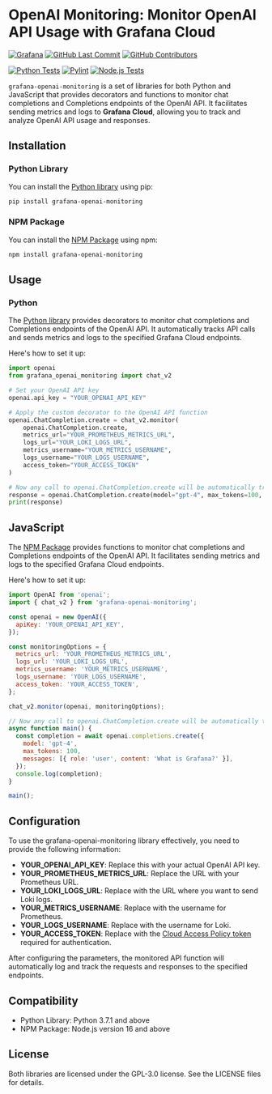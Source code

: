 # OpenAI Monitoring: Monitor OpenAI API Usage with Grafana Cloud

[![Grafana](https://img.shields.io/badge/grafana-%23F46800.svg?&logo=grafana&logoColor=white)](https://grafana.com)
[![GitHub Last Commit](https://img.shields.io/github/last-commit/grafana/grafana-openai-monitoring)](https://github.com/grafana/grafana-openai-monitoring/tags)
[![GitHub Contributors](https://img.shields.io/github/contributors/grafana/grafana-openai-monitoring)](https://github.com/grafana/grafana-openai-monitoring/tags)

[![Python Tests](https://github.com/grafana/grafana-openai-monitoring/actions/workflows/python-tests.yml/badge.svg?branch=main)](https://github.com/grafana/grafana-openai-monitoring/actions/workflows/python-tests.yml)
[![Pylint](https://github.com/grafana/grafana-openai-monitoring/actions/workflows/pylint.yml/badge.svg?branch=main)](https://github.com/grafana/grafana-openai-monitoring/actions/workflows/pylint.yml)
[![Node.js Tests](https://github.com/grafana/grafana-openai-monitoring/actions/workflows/nodejs-tests.yml/badge.svg?branch=main)](https://github.com/grafana/grafana-openai-monitoring/actions/workflows/nodejs-tests.yml)


`grafana-openai-monitoring` is a set of libraries for both Python and JavaScript that provides decorators and functions to monitor chat completions and Completions endpoints of the OpenAI API. It facilitates sending metrics and logs to **Grafana Cloud**, allowing you to track and analyze OpenAI API usage and responses.

## Installation

### Python Library
You can install the [Python library](https://pypi.org/project/grafana-openai-monitoring/) using pip:

```bash
pip install grafana-openai-monitoring
```

### NPM Package
You can install the [NPM Package](https://www.npmjs.com/package/grafana-openai-monitoring) using npm:

```bash
npm install grafana-openai-monitoring
```

## Usage

### Python
The [Python library](https://pypi.org/project/grafana-openai-monitoring/) provides decorators to monitor chat completions and Completions endpoints of the OpenAI API. It automatically tracks API calls and sends metrics and logs to the specified Grafana Cloud endpoints.

Here's how to set it up:

```python
import openai
from grafana_openai_monitoring import chat_v2

# Set your OpenAI API key
openai.api_key = "YOUR_OPENAI_API_KEY"

# Apply the custom decorator to the OpenAI API function
openai.ChatCompletion.create = chat_v2.monitor(
    openai.ChatCompletion.create,
    metrics_url="YOUR_PROMETHEUS_METRICS_URL",
    logs_url="YOUR_LOKI_LOGS_URL",
    metrics_username="YOUR_METRICS_USERNAME",
    logs_username="YOUR_LOGS_USERNAME",
    access_token="YOUR_ACCESS_TOKEN"
)

# Now any call to openai.ChatCompletion.create will be automatically tracked
response = openai.ChatCompletion.create(model="gpt-4", max_tokens=100, messages=[{"role": "user", "content": "What is Grafana?"}])
print(response)
```

## JavaScript
The [NPM Package](https://www.npmjs.com/package/grafana-openai-monitoring) provides functions to monitor chat completions and Completions endpoints of the OpenAI API. It facilitates sending metrics and logs to the specified Grafana Cloud endpoints.

Here's how to set it up:

```javascript
import OpenAI from 'openai';
import { chat_v2 } from 'grafana-openai-monitoring';

const openai = new OpenAI({
  apiKey: 'YOUR_OPENAI_API_KEY',
});

const monitoringOptions = {
  metrics_url: 'YOUR_PROMETHEUS_METRICS_URL',
  logs_url: 'YOUR_LOKI_LOGS_URL',
  metrics_username: 'YOUR_METRICS_USERNAME',
  logs_username: 'YOUR_LOGS_USERNAME',
  access_token: 'YOUR_ACCESS_TOKEN',
};

chat_v2.monitor(openai, monitoringOptions);

// Now any call to openai.ChatCompletion.create will be automatically tracked
async function main() {
  const completion = await openai.completions.create({
    model: 'gpt-4',
    max_tokens: 100,
    messages: [{ role: 'user', content: 'What is Grafana?' }],
  });
  console.log(completion);
}

main();
```

## Configuration
To use the grafana-openai-monitoring library effectively, you need to provide the following information:

- **YOUR_OPENAI_API_KEY**: Replace this with your actual OpenAI API key.
- **YOUR_PROMETHEUS_METRICS_URL**: Replace the URL with your Prometheus URL.
- **YOUR_LOKI_LOGS_URL**: Replace with the URL where you want to send Loki logs.
- **YOUR_METRICS_USERNAME**: Replace with the username for Prometheus.
- **YOUR_LOGS_USERNAME**: Replace with the username for Loki.
- **YOUR_ACCESS_TOKEN**: Replace with the [Cloud Access Policy token](https://grafana.com/docs/grafana-cloud/account-management/authentication-and-permissions/access-policies/) required for authentication.

After configuring the parameters, the monitored API function will automatically log and track the requests and responses to the specified endpoints.

## Compatibility
- Python Library: Python 3.7.1 and above
- NPM Package: Node.js version 16 and above

## License
Both libraries are licensed under the  GPL-3.0 license. See the LICENSE files for details.
